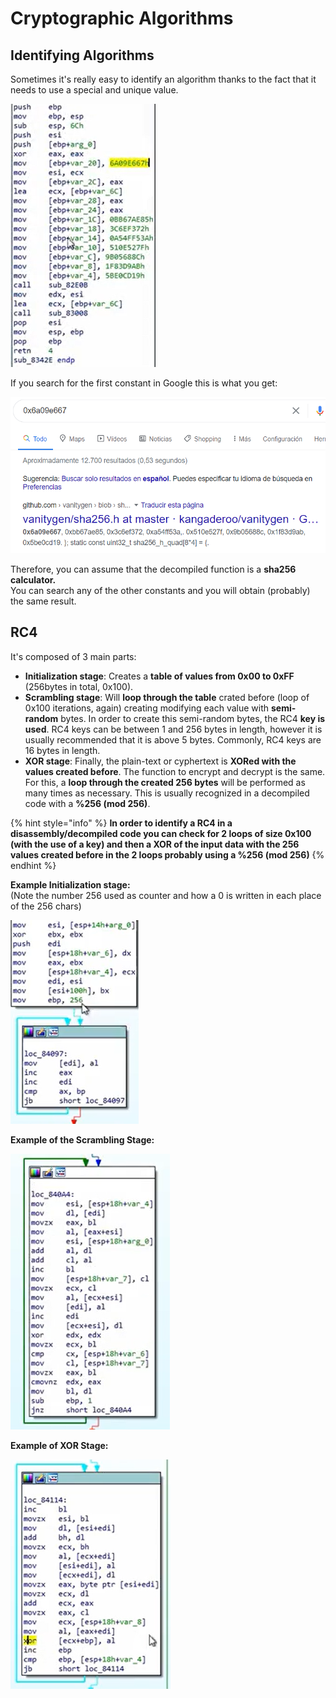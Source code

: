 # Cryptographic Algorithms

## Identifying Algorithms

Sometimes it's really easy to identify an algorithm thanks to the fact that it needs to use a special and unique value.

![](../.gitbook/assets/image%20%28121%29.png)

If you search for the first constant in Google this is what you get:

![](../.gitbook/assets/image%20%28144%29.png)

Therefore, you can assume that the decompiled function is a **sha256 calculator.**  
You can search any of the other constants and you will obtain \(probably\) the same result.



## RC4

It's composed of 3 main parts:

* **Initialization stage**: Creates a **table of values from 0x00 to 0xFF** \(256bytes in total, 0x100\).
* **Scrambling stage**: Will **loop through the table** crated before \(loop of 0x100 iterations, again\) creating modifying each value with **semi-random** bytes. In order to create this semi-random bytes, the RC4 **key is used**. RC4 keys can be between 1 and 256 bytes in length, however it is usually recommended that it is above 5 bytes. Commonly, RC4 keys are 16 bytes in length.
* **XOR stage**: Finally, the plain-text or cyphertext is **XORed with the values created before**. The function to encrypt and decrypt is the same. For this, a **loop through the created 256 bytes** will be performed as many times as necessary. This is usually recognized in a decompiled code with a **%256 \(mod 256\)**.

{% hint style="info" %}
**In order to identify a RC4 in a disassembly/decompiled code you can check for 2 loops of size 0x100 \(with the use of a key\) and then a XOR of the input data with the 256 values created before in the 2 loops probably using a %256 \(mod 256\)**
{% endhint %}

**Example Initialization stage:**  
\(Note the number 256 used as counter and how a 0 is written in each place of the 256 chars\)

![](../.gitbook/assets/image%20%2890%29.png)

**Example of the Scrambling Stage:**

![](../.gitbook/assets/image%20%28107%29.png)

**Example of XOR Stage:**

![](../.gitbook/assets/image%20%2873%29.png)

